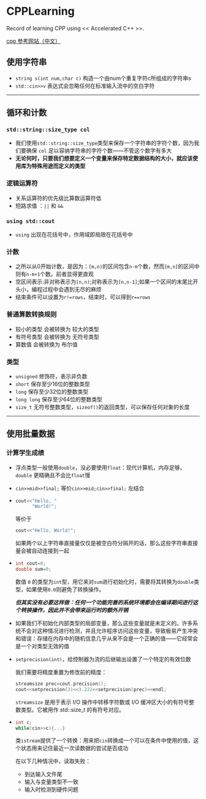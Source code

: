 # CPPLearning
Record of learning CPP using << Accelerated C++ >>.

[cpp 参考网站（中文）](https://zh.cppreference.com/w/首页)

## 使用字符串
- `string s(int num,char c)` 构造一个由num个重复字符c所组成的字符串s
- `std::cin>>v` 表达式会忽略任何在标准输入流中的空白字符
---
## 循环和计数
### `std::string::size_type col`
- 我们使用`std::string::size_type`类型来保存一个字符串的字符个数，因为我们要确保 `col` 足以容纳字符串的字符个数——不管这个数字有多大<br>
- **无论何时，只要我们想要定义一个变量来保存特定数据结构的大小，就应该使用库为特殊用途而定义的类型**

### 逻辑运算符
- 关系运算符的优先级比算数运算符低
- 短路求值 ：`||` 和 `&&`

### `using std::cout`
- `using` 出现在花括号中，作用域即局限在花括号中

### 计数
- 之所以从0开始计数，是因为：`[m,n)`的区间包含`n-m`个数，然而`[m,n]`的区间中则有`n-m+1`个数。前者显得更直观
- 空区间表示:非对称表示为`[n,n)`;对称表示为`[n,n-1]`;如果一个区间的末尾比开头小，编程过程中会遇到无尽的麻烦
- 结束条件可以设置为`r!=rows`，结束时，可以得到`r==rows`

### 普通算数转换规则
- 较小的类型 会被转换为 较大的类型
- 有符号类型 会被转换为 无符号类型
- 算数值 会被转换为 布尔值

### 类型
- `unsigned` 修饰符，表示非负数
- `short` 保存至少16位的整数类型
- `long` 保存至少32位的整数类型
- `long long` 保存至少64位的整数类型
- `size_t` 无符号整数类型，`sizeof()`的返回类型，可以保存任何对象的长度

---
## 使用批量数据
### 计算学生成绩
- 浮点类型一般使用`double`，没必要使用`float`：现代计算机，内存足够，`double` 更精确且不会比`float`慢
- `cin>>mid>>final;` 等价`cin>>mid;cin>>final;` 左结合
- ```c++
  cout<<"Hello, "
        "World!";
  ```
  等价于
  ```c++
  cout<<"Hello, World!";
  ```
  如果两个以上字符串直接量仅仅是被空白符分隔开的话，那么这些字符串直接量会被自动连接到一起
- ```c++
  int cout=0;
  double sum=0;
  ```
  数值 `0` 的类型为`int`型，用它来对`sum`进行初始化时，需要将其转换为`double`类型，如果使用`0.0`则避免了转换操作。
  
  ***但其实没有必要这样做：任何一个功能完善的系统环境都会在编译期间进行这个转换操作，因此并不会带来运行时的额外开销***
- 如果我们不初始化内部类型的局部变量，那么这些变量就是未定义的。许多系统不会对这种情况进行检测，并且允许程序访问这些变量，导致极易产生冲突和错误：存储在内存中的随机信息几乎从来不会是一个正确的值——它经常会是一个对类型无效的值
- `setprecision(int)`，给控制器为流的后继输出设置了一个特定的有效位数
  
  我们需要将精度重置为修改前的精度：
  ```c++
  streamsize prec=cout.precision();
  cout<<setprecision(3)<<3.222<<setprecision(prec)<<endl;
  ```
  `streamsize`  是用于表示 I/O 操作中转移字符数或 I/O 缓冲区大小的有符号整数类型。它被用作 std::size_t 的有符号对应。
- ```c++
  int c;
  while(cin>>c){...}
  ```
  类`istream`提供了一个转换：用来把`cin`转换成一个可以在条件中使用的值，这个状态用来记住最近一次读数据的尝试是否成功

  在以下几种情况中，读取失败：
  * 到达输入文件尾
  * 输入与变量类型不一致
  * 输入时检测到硬件问题

